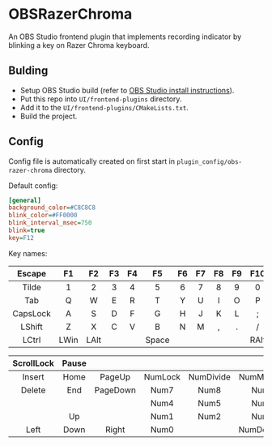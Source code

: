 # OBSRazerChroma

An OBS Studio frontend plugin that implements recording indicator by blinking a key on Razer Chroma keyboard.

## Bulding

* Setup OBS Studio build (refer to [OBS Studio install instructions](https://github.com/obsproject/obs-studio/wiki/install-instructions)).
* Put this repo into `UI/frontend-plugins` directory.
* Add it to the `UI/frontend-plugins/CMakeLists.txt`.
* Build the project.

## Config

Config file is automatically created on first start in `plugin_config/obs-razer-chroma` directory.

Default config:
```ini
[general]
background_color=#C8C8C8
blink_color=#FF0000
blink_interval_msec=750
blink=true
key=F12
```

Key names:

|  Escape  |  F1  |  F2  | F3 | F4 |   F5  | F6 | F7 | F8 | F9 |  F10 | F11 |  F12  | PrintScreen |
|:--------:|:----:|:----:|:--:|:--:|:-----:|:--:|:--:|:--:|:--:|:----:|:---:|:-----:|:-----------:|
|   Tilde  |   1  |   2  |  3 |  4 |   5   |  6 |  7 |  8 |  9 |   0  |  -  |   =   |  Backspace  |
|    Tab   |   Q  |   W  |  E |  R |   T   |  Y |  U |  I |  O |   P  |  [  |   ]   |      \      |
| CapsLock |   A  |   S  |  D |  F |   G   |  H |  J |  K |  L |   ;  |  '  |       |    Enter    |
|  LShift  |   Z  |   X  |  C |  V |   B   |  N |  M |  , |  . |   /  |     |       |    RShift   |
|   LCtrl  | LWin | LAlt |    |    | Space |    |    |    |    | RAlt |  Fn | RMenu |    RCtrl    |

| ScrollLock | Pause |          |         |           |             |             |
|:----------:|:-----:|:--------:|:-------:|:---------:|:-----------:|:-----------:|
|   Insert   |  Home |  PageUp  | NumLock | NumDivide | NumMultiply | NumSubtract |
|   Delete   |  End  | PageDown |   Num7  |    Num8   |     Num9    |    NumAdd   |
|            |       |          |   Num4  |    Num5   |     Num6    |             |
|            |   Up  |          |   Num1  |    Num2   |     Num3    |   NumEnter  |
|    Left    |  Down |   Right  |   Num0  |           |  NumDecimal |             |
